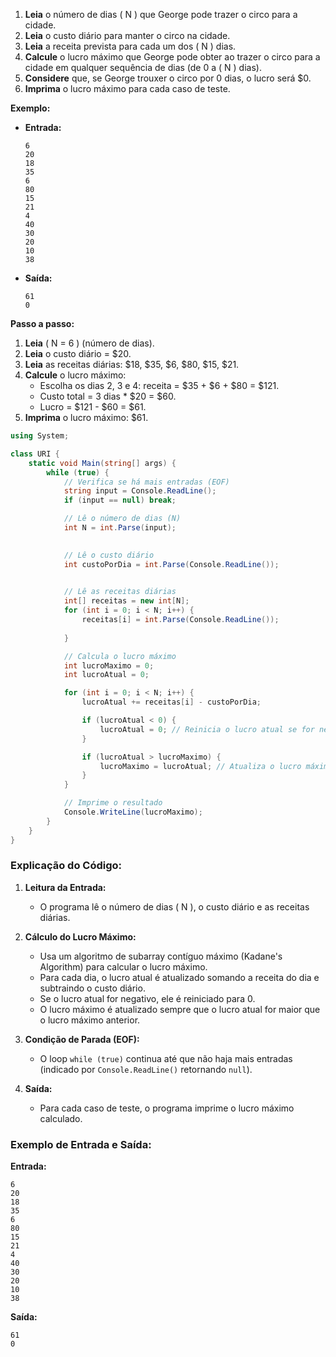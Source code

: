 

1. **Leia** o número de dias \( N \) que George pode trazer o circo para a cidade.
2. **Leia** o custo diário para manter o circo na cidade.
3. **Leia** a receita prevista para cada um dos \( N \) dias.
4. **Calcule** o lucro máximo que George pode obter ao trazer o circo para a cidade em qualquer sequência de dias (de 0 a \( N \) dias).
5. **Considere** que, se George trouxer o circo por 0 dias, o lucro será $0.
6. **Imprima** o lucro máximo para cada caso de teste.

**Exemplo:**

- **Entrada:**
  ```
  6
  20
  18
  35
  6
  80
  15
  21
  4
  40
  30
  20
  10
  38
  ```

- **Saída:**
  ```
  61
  0
  ```

**Passo a passo:**

1. **Leia** \( N = 6 \) (número de dias).
2. **Leia** o custo diário = $20.
3. **Leia** as receitas diárias: $18, $35, $6, $80, $15, $21.
4. **Calcule** o lucro máximo:
   - Escolha os dias 2, 3 e 4: receita = $35 + $6 + $80 = $121.
   - Custo total = 3 dias * $20 = $60.
   - Lucro = $121 - $60 = $61.
5. **Imprima** o lucro máximo: $61.



```csharp
using System;

class URI {
    static void Main(string[] args) {
        while (true) {
            // Verifica se há mais entradas (EOF)
            string input = Console.ReadLine();
            if (input == null) break;

            // Lê o número de dias (N)
            int N = int.Parse(input);
            

            // Lê o custo diário
            int custoPorDia = int.Parse(Console.ReadLine());
            

            // Lê as receitas diárias
            int[] receitas = new int[N];
            for (int i = 0; i < N; i++) {
                receitas[i] = int.Parse(Console.ReadLine());
                
            }

            // Calcula o lucro máximo
            int lucroMaximo = 0;
            int lucroAtual = 0;

            for (int i = 0; i < N; i++) {
                lucroAtual += receitas[i] - custoPorDia;

                if (lucroAtual < 0) {
                    lucroAtual = 0; // Reinicia o lucro atual se for negativo
                }

                if (lucroAtual > lucroMaximo) {
                    lucroMaximo = lucroAtual; // Atualiza o lucro máximo
                }
            }

            // Imprime o resultado
            Console.WriteLine(lucroMaximo);
        }
    }
}
```

### Explicação do Código:

1. **Leitura da Entrada:**
   - O programa lê o número de dias \( N \), o custo diário e as receitas diárias.

2. **Cálculo do Lucro Máximo:**
   - Usa um algoritmo de subarray contíguo máximo (Kadane's Algorithm) para calcular o lucro máximo.
   - Para cada dia, o lucro atual é atualizado somando a receita do dia e subtraindo o custo diário.
   - Se o lucro atual for negativo, ele é reiniciado para 0.
   - O lucro máximo é atualizado sempre que o lucro atual for maior que o lucro máximo anterior.

3. **Condição de Parada (EOF):**
   - O loop `while (true)` continua até que não haja mais entradas (indicado por `Console.ReadLine()` retornando `null`).

4. **Saída:**
   - Para cada caso de teste, o programa imprime o lucro máximo calculado.

### Exemplo de Entrada e Saída:

**Entrada:**
```
6
20
18
35
6
80
15
21
4
40
30
20
10
38
```

**Saída:**
```
61
0
```

